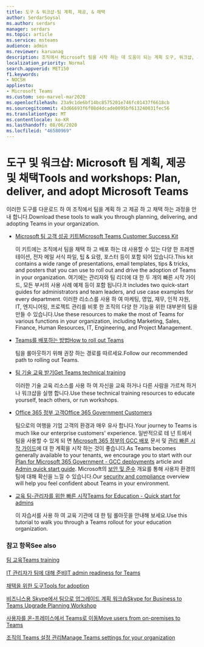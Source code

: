 ```yaml
---
title: 도구 & 워크샵-팀 계획, 제공, & 채택
author: SerdarSoysal
ms.author: serdars
manager: serdars
ms.topic: article
ms.service: msteams
audience: admin
ms.reviewer: karuanag
description: 조직에서 Microsoft 팀을 시작 하는 데 도움이 되는 계획 도구, 워크샵, 시작 키트를 참조 하세요.
localization_priority: Normal
search.appverid: MET150
f1.keywords:
- NOCSH
appliesto:
- Microsoft Teams
ms.custom: seo-marvel-mar2020
ms.openlocfilehash: 23a9c1de6bf14bc8575201e746fc01437f6618cb
ms.sourcegitcommit: 43d66693f6f08d4dcade0095bf613240031fec56
ms.translationtype: MT
ms.contentlocale: ko-KR
ms.lasthandoff: 08/06/2020
ms.locfileid: "46580969"
---
```

# <a name="tools-and-workshops-plan-deliver-and-adopt-microsoft-teams"></a><span data-ttu-id="6c2dc-103">도구 및 워크샵: Microsoft 팀 계획, 제공 및 채택</span><span class="sxs-lookup"><span data-stu-id="6c2dc-103">Tools and workshops: Plan, deliver, and adopt Microsoft Teams</span></span>

<span data-ttu-id="6c2dc-104">이러한 도구를 다운로드 하 여 조직에서 팀을 계획 하 고 제공 하 고 채택 하는 과정을 안내 합니다.</span><span class="sxs-lookup"><span data-stu-id="6c2dc-104">Download these tools to walk you through planning, delivering, and adopting Teams in your organization.</span></span>


- [<span data-ttu-id="6c2dc-105">Microsoft 팀 고객 성공 키트</span><span class="sxs-lookup"><span data-stu-id="6c2dc-105">Microsoft Teams Customer Success Kit</span></span>](https://aka.ms/TeamsCustomerSuccess)

    <span data-ttu-id="6c2dc-106">이 키트에는 조직에서 팀을 채택 하 고 배포 하는 데 사용할 수 있는 다양 한 프레젠테이션, 전자 메일 서식 파일, 팁 & 요령, 포스터 등이 포함 되어 있습니다.</span><span class="sxs-lookup"><span data-stu-id="6c2dc-106">This kit contains a wide range of presentations, email templates, tips & tricks, and posters that you can use to roll out and drive the adoption of Teams in your organization.</span></span> <span data-ttu-id="6c2dc-107">여기에는 관리자와 팀 리더에 대 한 두 개의 빠른 시작 가이드, 모든 부서의 사용 사례 예제 등이 포함 됩니다.</span><span class="sxs-lookup"><span data-stu-id="6c2dc-107">It includes two quick-start guides for administrators and team leaders, and use case examples for every department.</span></span> <span data-ttu-id="6c2dc-108">이러한 리소스를 사용 하 여 마케팅, 영업, 재무, 인적 자원, IT, 엔지니어링, 프로젝트 관리를 비롯 한 조직의 다양 한 기능을 위한 대부분의 팀을 만들 수 있습니다.</span><span class="sxs-lookup"><span data-stu-id="6c2dc-108">Use these resources to make the most of Teams for various functions in your organization, including Marketing, Sales, Finance, Human Resources, IT, Engineering, and Project Management.</span></span>

- [<span data-ttu-id="6c2dc-109">Teams를 배포하는 방법</span><span class="sxs-lookup"><span data-stu-id="6c2dc-109">How to roll out Teams</span></span>](How-to-roll-out-teams.md)

    <span data-ttu-id="6c2dc-110">팀을 롤아웃하기 위해 권장 하는 경로를 따르세요.</span><span class="sxs-lookup"><span data-stu-id="6c2dc-110">Follow our recommended path to rolling out Teams.</span></span>

- [<span data-ttu-id="6c2dc-111">팀 기술 교육 받기</span><span class="sxs-lookup"><span data-stu-id="6c2dc-111">Get Teams technical training</span></span>](https://aka.ms/TeamsAcademy)

    <span data-ttu-id="6c2dc-112">이러한 기술 교육 리소스를 사용 하 여 자신을 교육 하거나 다른 사람을 가르쳐 하거나 워크샵을 실행 합니다.</span><span class="sxs-lookup"><span data-stu-id="6c2dc-112">Use these technical training resources to educate yourself, teach others, or run workshops.</span></span>

- [<span data-ttu-id="6c2dc-113">Office 365 정부 고객</span><span class="sxs-lookup"><span data-stu-id="6c2dc-113">Office 365 Government Customers</span></span>](plan-for-government-gcc.md)

   <span data-ttu-id="6c2dc-114">팀으로의 여행을 기업 고객의 환경과 매우 유사 합니다.</span><span class="sxs-lookup"><span data-stu-id="6c2dc-114">Your journey to Teams is much like our enterprise customers' experience.</span></span> <span data-ttu-id="6c2dc-115">일반적으로 테 넌 트에서 팀을 사용할 수 있게 되 면 [Microsoft 365 정부의 GCC 배포](plan-for-government-gcc.md) 문서 및 [관리 빠른 시작 가이드](https://download.microsoft.com/download/F/3/9/F39B4F10-5720-4516-87E1-91E5A5678EFB/MicrosoftTeams-AdminQuickStart-EnableTeams.docx)에 대 한 계획을 시작 하는 것이 좋습니다.</span><span class="sxs-lookup"><span data-stu-id="6c2dc-115">As Teams becomes generally available to your tenants, we encourage you to start with our [Plan for Microsoft 365 Government - GCC deployments](plan-for-government-gcc.md) article and [Admin quick start guide](https://download.microsoft.com/download/F/3/9/F39B4F10-5720-4516-87E1-91E5A5678EFB/MicrosoftTeams-AdminQuickStart-EnableTeams.docx).</span></span> <span data-ttu-id="6c2dc-116">Microsoft의 [보안 및 준수](security-compliance-overview.md) 개요를 통해 사용자 환경의 팀에 대해 확신을 느낄 수 있습니다.</span><span class="sxs-lookup"><span data-stu-id="6c2dc-116">Our [security and compliance](security-compliance-overview.md) overview will help you feel confident about Teams in your environment.</span></span>

- [<span data-ttu-id="6c2dc-117">교육 팀-관리자를 위한 빠른 시작</span><span class="sxs-lookup"><span data-stu-id="6c2dc-117">Teams for Education - Quick start for admins</span></span>](https://docs.microsoft.com/MicrosoftTeams/teams-quick-start-edu)

    <span data-ttu-id="6c2dc-118">이 자습서를 사용 하 여 교육 기관에 대 한 팀 롤아웃을 안내해 보세요.</span><span class="sxs-lookup"><span data-stu-id="6c2dc-118">Use this tutorial to walk you through a Teams rollout for your education organization.</span></span>

### <a name="see-also"></a><span data-ttu-id="6c2dc-119">참고 항목</span><span class="sxs-lookup"><span data-stu-id="6c2dc-119">See also</span></span>

[<span data-ttu-id="6c2dc-120">팀 교육</span><span class="sxs-lookup"><span data-stu-id="6c2dc-120">Teams training</span></span>](training-microsoft-teams-landing-page.md)

[<span data-ttu-id="6c2dc-121">IT 관리자가 팀에 대해 준비</span><span class="sxs-lookup"><span data-stu-id="6c2dc-121">IT admin readiness for Teams</span></span>](ITAdmin-readiness.md)

[<span data-ttu-id="6c2dc-122">채택을 위한 도구</span><span class="sxs-lookup"><span data-stu-id="6c2dc-122">Tools for adoption</span></span>](adopt-tools-and-downloads.md)

[<span data-ttu-id="6c2dc-123">비즈니스용 Skype에서 팀으로 업그레이드 계획 워크숍</span><span class="sxs-lookup"><span data-stu-id="6c2dc-123">Skype for Business to Teams Upgrade Planning Workshop</span></span>](https://www.microsoft.com/microsoft-365/partners/intelligentcommunications/skype-for-business-teams)

[<span data-ttu-id="6c2dc-124">사용자를 온-프레미스에서 Teams로 이동</span><span class="sxs-lookup"><span data-stu-id="6c2dc-124">Move users from on-premises to Teams</span></span>](https://docs.microsoft.com/skypeforbusiness/hybrid/move-users-from-on-premises-to-teams)

[<span data-ttu-id="6c2dc-125">조직의 Teams 설정 관리</span><span class="sxs-lookup"><span data-stu-id="6c2dc-125">Manage Teams settings for your organization</span></span>](enable-features-office-365.md)


